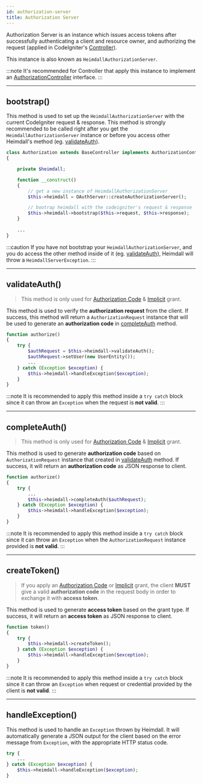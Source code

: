 ```yaml
---
id: authorization-server
title: Authorization Server
---
```


Authorization Server is an instance which issues access tokens after successfully authenticating a client
and resource owner, and authorizing the request (applied in CodeIgniter's [Controller](https://codeigniter4.github.io/userguide/incoming/controllers.html)).

This instance is also known as ```HeimdallAuthorizationServer```.

:::note
It's recommended for Controller that apply this instance to implement an [AuthorizationController](https://github.com/ezralazuardy/heimdall/blob/master/src/Interfaces/AuthorizationController.php)
interface.
:::

---

## bootstrap()

This method is used to set up the ```HeimdallAuthorizationServer``` with the current CodeIgniter request & response.
This method is strongly recommended to be called right after you get the ```HeimdallAuthorizationServer``` instance or
before you access other Heimdall's method (eg. [validateAuth](#validateauth)).

```php
class Authorization extends BaseController implements AuthorizationController
{

    private $heimdall;

    function __construct()
    {
        // get a new instance of HeimdallAuthorizationServer
        $this->heimdall = OAuthServer::createAuthorizationServer();

        // bootrap heimdall with the codeigniter's request & response
        $this->heimdall->bootstrap($this->request, $this->response);
    }
    
    ...
}
```

:::caution
If you have not bootstrap your ```HeimdallAuthorizationServer```, and you do access the other method inside of it
(eg. [validateAuth](#validateauth)), Heimdall will throw a ```HeimdallServerException```.
:::

---

## validateAuth()

> This method is only used for [Authorization Code](auth-code-grant) & [Implicit](implicit-grant) grant.

This method is used to verify the **authorization request** from the client.
If success, this method will return a ```AuthorizationRequest``` instance that will be used to generate an
**authorization code** in [completeAuth](#completeauth) method.

```php
function authorize()
{
    try {
        $authRequest = $this->heimdall->validateAuth();
        $authRequest->setUser(new UserEntity());
        ...
    } catch (Exception $exception) {
        $this->heimdall->handleException($exception);
    }
}
```

:::note
It is recommended to apply this method inside a ```try catch``` block since it can throw an ```Exception``` when
the request is **not valid**.
:::

---

## completeAuth()

> This method is only used for [Authorization Code](auth-code-grant) & [Implicit](implicit-grant) grant.

This method is used to generate **authorization code** based on ```AuthorizationRequest``` instance that created in
[validateAuth](#validateauth) method. If success, it will return an **authorization code** as JSON response to client.

```php
function authorize()
{
    try {
        ...
        $this->heimdall->completeAuth($authRequest);
    } catch (Exception $exception) {
        $this->heimdall->handleException($exception);
    }
}
```

:::note
It is recommended to apply this method inside a ```try catch``` block since it can throw an ```Exception``` when
the ```AuthorizationRequest``` instance provided is **not valid**.
:::

---

## createToken()

> If you apply an [Authorization Code](auth-code-grant) or [Implicit](implicit-grant) grant, the client **MUST** give a
> valid **authorization code** in the request body in order to exchange it with **access token**.

This method is used to generate **access token** based on the grant type. If success, it will return an
**access token** as JSON response to client.

```php
function token()
{
    try {
        $this->heimdall->createToken();
    } catch (Exception $exception) {
        $this->heimdall->handleException($exception);
    }
}
```

:::note
It is recommended to apply this method inside a ```try catch``` block since it can throw an ```Exception``` when
request or credential provided by the client is **not valid**.
:::

---

## handleException()

This method is used to handle an ```Exception``` thrown by Heimdall. It will automatically generate a
JSON output for the client based on the error message from ```Exception```, with the appropriate HTTP status code.

```php
try {
    ...
} catch (Exception $exception) {
    $this->heimdall->handleException($exception);
}
```
